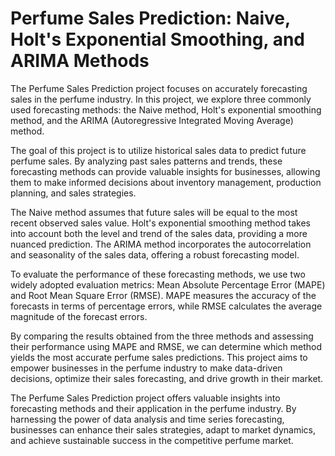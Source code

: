# Perfume Sales Prediction: Naive, Holt's Exponential Smoothing, and ARIMA Methods

The Perfume Sales Prediction project focuses on accurately forecasting sales in the perfume industry. In this project, we explore three commonly used forecasting methods: the Naive method, Holt's exponential smoothing method, and the ARIMA (Autoregressive Integrated Moving Average) method.

The goal of this project is to utilize historical sales data to predict future perfume sales. By analyzing past sales patterns and trends, these forecasting methods can provide valuable insights for businesses, allowing them to make informed decisions about inventory management, production planning, and sales strategies.

The Naive method assumes that future sales will be equal to the most recent observed sales value. Holt's exponential smoothing method takes into account both the level and trend of the sales data, providing a more nuanced prediction. The ARIMA method incorporates the autocorrelation and seasonality of the sales data, offering a robust forecasting model.

To evaluate the performance of these forecasting methods, we use two widely adopted evaluation metrics: Mean Absolute Percentage Error (MAPE) and Root Mean Square Error (RMSE). MAPE measures the accuracy of the forecasts in terms of percentage errors, while RMSE calculates the average magnitude of the forecast errors.

By comparing the results obtained from the three methods and assessing their performance using MAPE and RMSE, we can determine which method yields the most accurate perfume sales predictions. This project aims to empower businesses in the perfume industry to make data-driven decisions, optimize their sales forecasting, and drive growth in their market.

The Perfume Sales Prediction project offers valuable insights into forecasting methods and their application in the perfume industry. By harnessing the power of data analysis and time series forecasting, businesses can enhance their sales strategies, adapt to market dynamics, and achieve sustainable success in the competitive perfume market.
